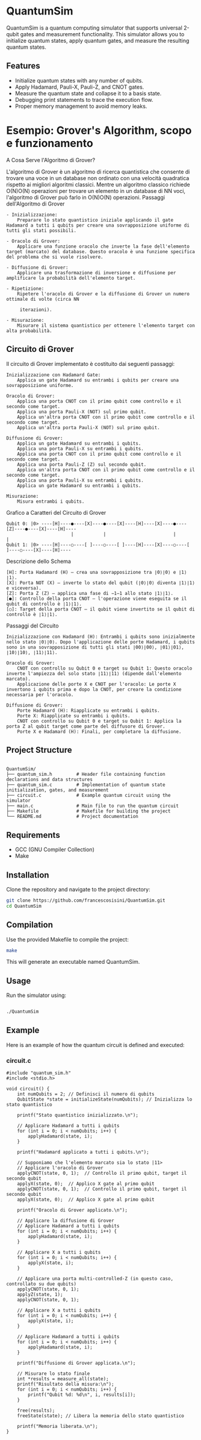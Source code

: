 # QuantumSim

QuantumSim is a quantum computing simulator that supports universal 2-qubit gates and measurement functionality. 
This simulator allows you to initialize quantum states, apply quantum gates, and measure the resulting quantum states.

## Features

- Initialize quantum states with any number of qubits.
- Apply Hadamard, Pauli-X, Pauli-Z, and CNOT gates.
- Measure the quantum state and collapse it to a basis state.
- Debugging print statements to trace the execution flow.
- Proper memory management to avoid memory leaks.

# Esempio: Grover's Algorithm, scopo e funzionamento
A Cosa Serve l'Algoritmo di Grover?

L'algoritmo di Grover è un algoritmo di ricerca quantistica che consente di trovare una voce in un database non ordinato con una velocità quadratica rispetto ai migliori algoritmi classici. 
Mentre un algoritmo classico richiede O(N)O(N) operazioni per trovare un elemento in un database di NN voci, l'algoritmo di Grover può farlo in O(N)O(N) operazioni.
Passaggi dell'Algoritmo di Grover

    - Inizializzazione:
        Preparare lo stato quantistico iniziale applicando il gate Hadamard a tutti i qubits per creare una sovrapposizione uniforme di tutti gli stati possibili.

    - Oracolo di Grover:
        Applicare una funzione oracolo che inverte la fase dell'elemento target (marcato) del database. Questo oracolo è una funzione specifica del problema che si vuole risolvere.

    - Diffusione di Grover:
        Applicare una trasformazione di inversione e diffusione per amplificare la probabilità dell'elemento target.

    - Ripetizione:
        Ripetere l'oracolo di Grover e la diffusione di Grover un numero ottimale di volte (circa NN

        ​ iterazioni).

    - Misurazione:
        Misurare il sistema quantistico per ottenere l'elemento target con alta probabilità.

## Circuito di Grover

Il circuito di Grover implementato è costituito dai seguenti passaggi:

    Inizializzazione con Hadamard Gate:
        Applica un gate Hadamard su entrambi i qubits per creare una sovrapposizione uniforme.

    Oracolo di Grover:
        Applica una porta CNOT con il primo qubit come controllo e il secondo come target.
        Applica una porta Pauli-X (NOT) sul primo qubit.
        Applica un'altra porta CNOT con il primo qubit come controllo e il secondo come target.
        Applica un'altra porta Pauli-X (NOT) sul primo qubit.

    Diffusione di Grover:
        Applica un gate Hadamard su entrambi i qubits.
        Applica una porta Pauli-X su entrambi i qubits.
        Applica una porta CNOT con il primo qubit come controllo e il secondo come target.
        Applica una porta Pauli-Z (Z) sul secondo qubit.
        Applica un'altra porta CNOT con il primo qubit come controllo e il secondo come target.
        Applica una porta Pauli-X su entrambi i qubits.
        Applica un gate Hadamard su entrambi i qubits.

    Misurazione:
        Misura entrambi i qubits.

Grafico a Caratteri del Circuito di Grover
```
Qubit 0: |0> ----[H]----●----[X]----●----[X]----[H]----[X]----●----[Z]----●----[X]----[H]----
                        |           |                         |           |         
Qubit 1: |0> ----[H]----○----[ ]----○----[ ]----[H]----[X]----○----[ ]----○----[X]----[H]----
```
Descrizione dello Schema

    [H]: Porta Hadamard (H) – crea una sovrapposizione tra ∣0⟩∣0⟩ e ∣1⟩∣1⟩.
    [X]: Porta NOT (X) – inverte lo stato del qubit (∣0⟩∣0⟩ diventa ∣1⟩∣1⟩ e viceversa).
    [Z]: Porta Z (Z) – applica una fase di −1−1 allo stato ∣1⟩∣1⟩.
    [●]: Controllo della porta CNOT – l'operazione viene eseguita se il qubit di controllo è ∣1⟩∣1⟩.
    [○]: Target della porta CNOT – il qubit viene invertito se il qubit di controllo è ∣1⟩∣1⟩.

Passaggi del Circuito

    Inizializzazione con Hadamard (H): Entrambi i qubits sono inizialmente nello stato ∣0⟩∣0⟩. Dopo l'applicazione delle porte Hadamard, i qubits sono in una sovrapposizione di tutti gli stati ∣00⟩∣00⟩, ∣01⟩∣01⟩, ∣10⟩∣10⟩, ∣11⟩∣11⟩.

    Oracolo di Grover:
        CNOT con controllo su Qubit 0 e target su Qubit 1: Questo oracolo inverte l'ampiezza del solo stato ∣11⟩∣11⟩ (dipende dall'elemento marcato).
        Applicazione delle porte X e CNOT per l'oracolo: Le porte X invertono i qubits prima e dopo la CNOT, per creare la condizione necessaria per l'oracolo.

    Diffusione di Grover:
        Porte Hadamard (H): Riapplicate su entrambi i qubits.
        Porte X: Riapplicate su entrambi i qubits.
        CNOT con controllo su Qubit 0 e target su Qubit 1: Applica la porta Z al qubit target come parte del diffusore di Grover.
        Porte X e Hadamard (H): Finali, per completare la diffusione.

## Project Structure

```

QuantumSim/
├── quantum_sim.h         # Header file containing function declarations and data structures
├── quantum_sim.c         # Implementation of quantum state initialization, gates, and measurement
├── circuit.c             # Example quantum circuit using the simulator
├── main.c                # Main file to run the quantum circuit
├── Makefile              # Makefile for building the project
└── README.md             # Project documentation
```
## Requirements

- GCC (GNU Compiler Collection)
- Make

## Installation

Clone the repository and navigate to the project directory:

```sh
git clone https://github.com/francescosisini/QuantumSim.git
cd QuantumSim
```

## Compilation

Use the provided Makefile to compile the project:

```sh
make
```
This will generate an executable named QuantumSim.
## Usage

Run the simulator using:

```sh

./QuantumSim
```
## Example

Here is an example of how the quantum circuit is defined and executed:
### circuit.c
```
#include "quantum_sim.h"
#include <stdio.h>

void circuit() {
    int numQubits = 2; // Definisci il numero di qubits
    QubitState *state = initializeState(numQubits); // Inizializza lo stato quantistico

    printf("Stato quantistico inizializzato.\n");

    // Applicare Hadamard a tutti i qubits
    for (int i = 0; i < numQubits; i++) {
        applyHadamard(state, i);
    }

    printf("Hadamard applicato a tutti i qubits.\n");

    // Supponiamo che l'elemento marcato sia lo stato |11>
    // Applicare l'oracolo di Grover
    applyCNOT(state, 0, 1);  // Controllo il primo qubit, target il secondo qubit
    applyX(state, 0);  // Applico X gate al primo qubit
    applyCNOT(state, 0, 1);  // Controllo il primo qubit, target il secondo qubit
    applyX(state, 0);  // Applico X gate al primo qubit

    printf("Oracolo di Grover applicato.\n");

    // Applicare la diffusione di Grover
    // Applicare Hadamard a tutti i qubits
    for (int i = 0; i < numQubits; i++) {
        applyHadamard(state, i);
    }

    // Applicare X a tutti i qubits
    for (int i = 0; i < numQubits; i++) {
        applyX(state, i);
    }

    // Applicare una porta multi-controlled-Z (in questo caso, controllato su due qubits)
    applyCNOT(state, 0, 1);
    applyZ(state, 1);
    applyCNOT(state, 0, 1);

    // Applicare X a tutti i qubits
    for (int i = 0; i < numQubits; i++) {
        applyX(state, i);
    }

    // Applicare Hadamard a tutti i qubits
    for (int i = 0; i < numQubits; i++) {
        applyHadamard(state, i);
    }

    printf("Diffusione di Grover applicata.\n");

    // Misurare lo stato finale
    int *results = measure_all(state);
    printf("Risultato della misura:\n");
    for (int i = 0; i < numQubits; i++) {
        printf("Qubit %d: %d\n", i, results[i]);
    }

    free(results);
    freeState(state); // Libera la memoria dello stato quantistico

    printf("Memoria liberata.\n");
}
```
